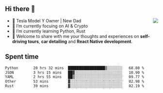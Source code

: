 ## Hi there 👋
<img align="right" src="https://github-readme-stats.vercel.app/api?username=ljunb&show_icons=true&icon_color=CE1D2D&text_color=718096&bg_color=00000000&hide_title=true&hide_border=true" />

- 🚗 Tesla Model Y Owner | New Dad
- 🔭 I’m currently focuing on AI & Crypto
- 🌱 I’m currently learning Python, Rust
- 💬 Welcome to share with me your thoughts and experiences on **self-driving tours**, **car detailing** and **React Native development**.




## Spent time
<!--START_SECTION:waka-->

```txt
Python       20 hrs 32 mins  █████████████████▒░░░░░░░   68.80 %
JSON         3 hrs 15 mins   ██▓░░░░░░░░░░░░░░░░░░░░░░   10.90 %
YAML         2 hrs 55 mins   ██▒░░░░░░░░░░░░░░░░░░░░░░   09.77 %
Other        53 mins         ▓░░░░░░░░░░░░░░░░░░░░░░░░   02.98 %
Rust         39 mins         ▓░░░░░░░░░░░░░░░░░░░░░░░░   02.19 %
```

<!--END_SECTION:waka-->
